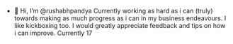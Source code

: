 - 👋 Hi, I’m @rushabhpandya
Currently working as hard as i can (truly) towards making as much progress as i can in my business endeavours.
I like kickboxing too.
I would greatly appreciate feedback and tips on how i can improve.
Currently 17
<!---
rushabhpandya/rushabhpandya is a ✨ special ✨ repository because its `README.md` (this file) appears on your GitHub profile.
You can click the Preview link to take a look at your changes.
--->
